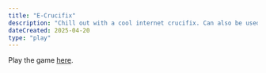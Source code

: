 ```yaml
---
title: "E-Crucifix"
description: "Chill out with a cool internet crucifix. Can also be used in a worship emergency."
dateCreated: 2025-04-20
type: "play"
---
```


Play the game [here](/games/worship/index.html).